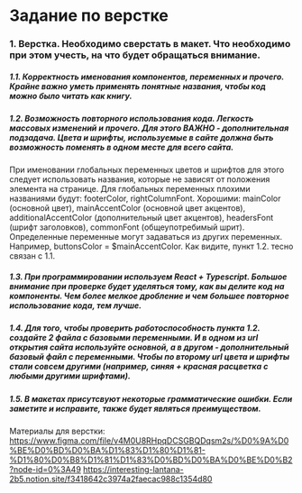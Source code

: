 # Задание по верстке
### 1. Верстка. Необходимо сверстать в макет. Что необходимо при этом учесть, на что будет обращаться внимание.
##### 1.1. Корректность именования компонентов, переменных и прочего. Крайне важно уметь применять понятные названия, чтобы код можно было читать как книгу.
##### 1.2. Возможность повторного использования кода. Легкость массовых изменений и прочего. Для этого ВАЖНО - дополнительная подзадача. Цвета и шрифты, используемые в сайте должна быть возможность поменять в одном месте для всего сайта.
При именовании глобальных переменных цветов и шрифтов для этого следует использовать названия, которые не зависят от положения элемента на странице.
Для глобальных переменных плохими названиями будут: footerColor, rightColumnFont. Хорошими: mainColor (основной цвет), mainAccentColor (основной цвет акцентов), additionalAccentColor (дополнительный цвет акцентов), headersFont (шрифт заголовков), commonFont (общеупотребимый шрит).
Определенные переменные могут задаваться из других переменных. Например, buttonsColor = $mainAccentColor.
Как видите, пункт 1.2. тесно связан с 1.1.
##### 1.3. При программировании используем React + Typescript. Большое внимание при проверке будет уделяться тому, как вы делите код на компоненты. Чем более мелкое дробление и чем большее повторное использование кода, тем лучше.
##### 1.4. Для того, чтобы проверить работоспособность пункта 1.2. создайте 2 файла с базовыми переменными. И в одном из url открытия сайта используйте основной, а в другом - дополнительный базовый файл с переменными. Чтобы по второму url цвета и шрифты стали совсем другими (например, синяя + красная расцветка с любыми другими шрифтами).
##### 1.5. В макетах присутсвуют некоторые грамматические ошибки. Если заметите и исправите, также будет являться преимуществом.

Материалы для верстки:
https://www.figma.com/file/v4M0U8RHpqDCSGBQDqsm2s/%D0%9A%D0%BE%D0%BD%D0%BA%D1%83%D1%80%D1%81-%D1%80%D0%B8%D1%81%D1%83%D0%BD%D0%BA%D0%BE%D0%B2?node-id=0%3A49
https://interesting-lantana-2b5.notion.site/f3418642c3974a2faecac988c1354d80
